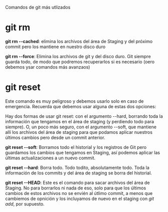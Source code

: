 Comandos de git más utlizados

# git rm
**git rm --cached**: elimina los archivos del área de Staging y del próximo commit pero los mantiene en nuestro disco duro 

**git rm --force**: Elimina los archivos de git y del disco duro. Git siempre guarda todo, de modo que podremos recuperarlos si es necesario (oero debemos ysar comandos más avanzaos)

# git reset
Este comando es muy peligroso y debemos usarlo solo en caso de emergencia. Recuerda que debemos usar alguna de estas dos opciones:

Hay dos formas de usar git reset: con el argumento --hard, borrando toda la información que tengamos en el área de staging (y perdiendo todo para siempre). O, un poco más seguro, con el argumento --soft, que mantiene allí los archivos del área de staging para que podamos aplicar nuestros últimos cambios pero desde un commit anterior.

**git reset --soft**: Borramos todo el historial y los registros de Git pero guardamos los cambios que tengamos en Staging, así podemos aplicar las últimas actualizaciones a un nuevo commit.

**git reset --hard**: Borra todo. Todo todito, absolutamente todo. Toda la información de los commits y del área de staging se borra del historial.

**git reset --HEAD**: Este es el comando para sacar archivos del área de Staging. No para borrarlos ni nada de eso, solo para que los últimos cambios de estos archivos no se envién al útlimo commit, a menos que cambiemos de opnición y los incluyamos de nuevo en el staging con _git add_, por supuesto. 